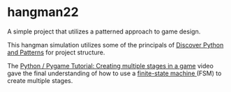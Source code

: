 # hangman22
A simple project that utilizes a patterned approach to game design.

This hangman simulation utilizes some of the principals of <a href="https://www.patternsgameprog.com/series/discover-python-and-patterns/">Discover Python and Patterns</a> for project structure.

The <a href="https://www.youtube.com/watch?v=j9yMFG3D7fg&t=16s">Python / Pygame Tutorial: Creating multiple stages in a game</a> video gave the final understanding of how to use a <a href="https://en.wikipedia.org/wiki/Finite-state_machine">finite-state machine </a> (FSM) to create multiple stages.  